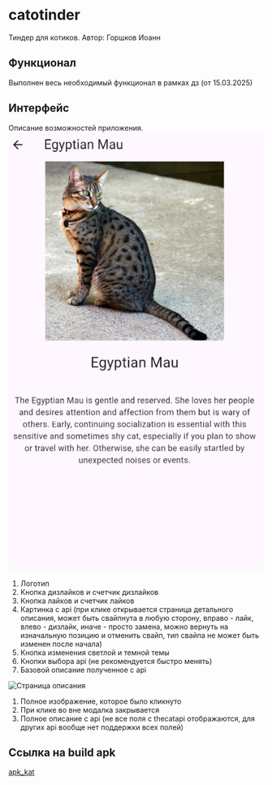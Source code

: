 # catotinder
Тиндер для котиков. Автор: Горшков Иоанн
## Функционал
Выполнен весь необходимый функционал в рамках дз
 (от 15.03.2025) 
## Интерфейс
Описание возможностей приложения. \
![Главная страница](demo_png/png1.png)
1. Логотип
2. Кнопка дизлайков и счетчик дизлайков
3. Кнопка лайков и счетчик лайков
4. Картинка с api (при клике открывается страница детального описания, может быть свайпнута в любую сторону, вправо - лайк, влево - дизлайк, иначе - просто замена, можно вернуть на изначальную позицию и отменить свайп, тип свайпа не может быть изменен после начала)
5. Кнопка изменения светлой и темной темы
6. Кнопки выбора api (не рекомендуется быстро менять)
7. Базовой описание полученное с api

![Страница описания]([/App_navigation_2.png](https://github.com/GorshkovIoann/catotinder/blob/main/demo_png/%D0%A1%D0%BD%D0%B8%D0%BC%D0%BE%D0%BA%20%D1%8D%D0%BA%D1%80%D0%B0%D0%BD%D0%B0%202025-03-20%20%D0%B2%2012.35.59%20PM.png))
1. Полное изображение, которое было кликнуто
2. При клике во вне модалка закрывается
3. Полное описание с api (не все поля с thecatapi отображаются, для других api вообще нет поддержки всех полей)
## Ссылка на build apk
[apk_kat](https://drive.google.com/file/d/1e2SU8P0bvLxtV3PsDXLK_363eJK84SJy/view?usp=sharing)
